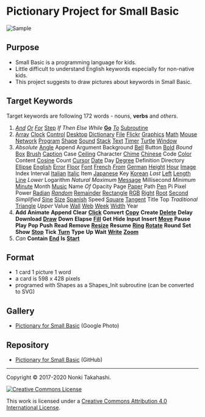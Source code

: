 # Pictionary Project for Small Basic

![Sample](https://raw.githubusercontent.com/nonkitMac/Pictionary/master/img/Dictionary.png)

## Purpose
- Small Basic is a programming language for kids.
- Little difficult to understand English keywords especially for non-native kids.
- This project suggests to draw pictures about keywords in Small Basic.

## Target Keywords

Target keywords are following 172 words - nouns, **verbs** and *others*.

1. *[And](../img/And2.png)* *[Or](../img/Or2.png)* *[For](../img/For.png)* [Step](../img/For.png) *If* *Then* *Else* *While* **[Go](../img/Go2.png)** *[To](../img/To.png)* [Subroutine](../img/Subroutine.png)
2. [Array](../img/Array.png) [Clock](../img/Clock.png) [Control](../img/Control.png) [Desktop](../img/Desktop.png) [Dictionary](../img/Dictionary.png) [File](../img/File.png) [Flickr](../img/Flickr.png) [Graphics](../img/Graphics.png) [Math](../img/Math.png) [Mouse](../img/Mouse.png) [Network](../img/Network.png) [Program](../img/PictionaryProgram.png) [Shape](../img/Shape.png) [Sound](../img/Sound.png) [Stack](../img/Stack.png) [Text](../img/Text.png) [Timer](../img/Timer.png) [Turtle](../img/Turtle2.png) [Window](../img/Window.png)
3. *Absolute* [Angle](../img/Angle.png) Append Argument Background [Bell](../img/Bell.png) Button [Bold](../img/Bold.png) *Bound* [Box](../img/Box.png) [Brush](../img/Brush.png) [Caption](../img/Caption.png) Case [Ceiling](../img/Ceiling.png) Character [Chime](../img/Chime.png) [Chinese](../img/Chinese.png) Code [Color](../img/Color.png) Content [Cosine](../img/Cosine.png) Count [Cursor](../img/Cursor.png) [Date](../img/Date.png) Day [Degree](../img/Degree.png) Definition Directory [Ellipse](../img/Ellipse.png) [English](../img/English2.png) [Error](../img/Error.png) [Floor](../img/Floor.png) [Font](../img/Font.png) [French](../img/French.png) *[From](../img/From.png)* [German](../img/German.png) [Height](../img/Height.png) [Hour](../img/Hour.png) [Image](../img/Image.png) Index Interval [Italian](../img/Italian.png) [Italic](../img/Italic.png) Item [Japanese](../img/Japanese.png) Key [Korean](../img/Korean.png) *Last* [Left](../img/Left.png) [Length](../img/Length.png) [Line](../img/Line.png) *Lower* Logarithm *Natural* *Maximum* [Message](../img/Message.png) Millisecond *Minimum* [Minute](../img/Minute.png) Month [Music](../img/Music.png) Name *Of* Opacity Page [Paper](../img/Paper.png) Path [Pen](../img/Pen.png) Pi Pixel Power [Radian](../img/Radian.png) *[Random](../img/Random.png)* [Remainder](../img/Remainder.png) [Rectangle](../img/Rectangle.png) [RGB](../img/RGB.png) [Right](../img/Right.png) [Root](../img/Root.png) [Second](../img/Second.png) *Simplified* [Sine](../img/Sine.png) [Size](../img/Size.png) [Spanish](../img/Spanish.png) Speed [Square](../img/Square.png) [Tangent](../img/Tangent.png) Title Top *Traditional* [Triangle](../img/Triangle.png) *Upper* Value [Wall](../img/Wall.png) [Web](../img/Web.png) [Week](../img/Week.png) [Width](../img/Width.png) Year
4. **Add** **Animate** **Append** **Clear** **[Click](../img/Click.png)** **Convert** **[Copy](../img/Copy.png)** **Create** **[Delete](../img/Delete.png)** **Delay** **Download** **[Draw](../img/Draw.png)** **Down** **Elapse** **[Fill](../img/Fill.png)** **Get** **Hide** **Input** **Insert** **[Move](../img/Move.png)** **Pause** **Play** **Pop** **Push** **Read** **Remove** **[Resize](../img/Resize.png)** **Resume** **[Ring](../img/Ring.png)** **[Rotate](../img/Rotate.png)** **Round** **Set** **Show** **[Stop](../img/Stop.png)** **Tick** **[Turn](../img/Turn.png)** **Type** **Up** **Wait** **[Write](../img/Write.png)** **[Zoom](../img/Zoom.png)**
5. *Can* **Contain** **[End](../img/End.png)** **Is** **[Start](../img/Start.png)**

## Format

- 1 card 1 picture 1 word
- a card is 598 x 428 pixels
- programed with Shapes as a Shapes_Init subroutine (can be converted to
SVG)

## Gallery

- [Pictionary for Small Basic](https://photos.google.com/share/AF1QipPK5jxBcHW8k3VRzNct1qr_yS258LEKRSlh-wqatw_a3qlGxImkljk896G4K_Sy0w?key=UUM5dTBGbmw2LTM2MllfWXlsUTF6ZnFvc2NlX3pB) (Google Photo)

## Repository

- [Pictionary for Small Basic](https://github.com/nonkitMac/Pictionary) (GitHub)

____

Copyright © 2017-2020 Nonki Takahashi.

[![Creative Commons License](https://i.creativecommons.org/l/by/4.0/88x31.png)](http://creativecommons.org/licenses/by/4.0/)

This work is licensed under a [Creative Commons Attribution 4.0 International License](http://creativecommons.org/licenses/by/4.0/).